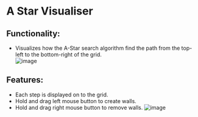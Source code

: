 # A Star Visualiser

## Functionality:
- Visualizes how the A-Star search algorithm find the path from the top-left to the bottom-right of the grid.  
  ![image](https://github.com/BaoAL31/A-Star-Visualiser/assets/130630975/76cdb747-cfbc-4aba-b8dd-cc26e8849ffc)

## Features:
- Each step is displayed on to the grid.
- Hold and drag left mouse button to create walls.
- Hold and drag right mouse button to remove walls.
  ![image](https://github.com/BaoAL31/A-Star-Visualiser/assets/130630975/9ba8da2d-9698-4079-87d8-7053820e8ad6)

 
